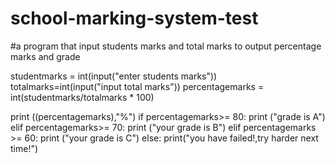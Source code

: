 # school-marking-system-test
#a program that input students marks and total marks to output percentage marks and grade

studentmarks = int(input("enter students marks"))
totalmarks=int(input("input total marks"))
percentagemarks = int(studentmarks/totalmarks * 100)
   
print ((percentagemarks),"%")
if percentagemarks>= 80:
    print ("grade is A")
elif percentagemarks>= 70:
    print ("your grade is B")
elif percentagemarks >= 60:
    print ("your grade is C")
else:
    print("you have failed!,try harder next time!")

